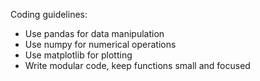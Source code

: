 Coding guidelines:
- Use pandas for data manipulation
- Use numpy for numerical operations
- Use matplotlib for plotting
- Write modular code, keep functions small and focused